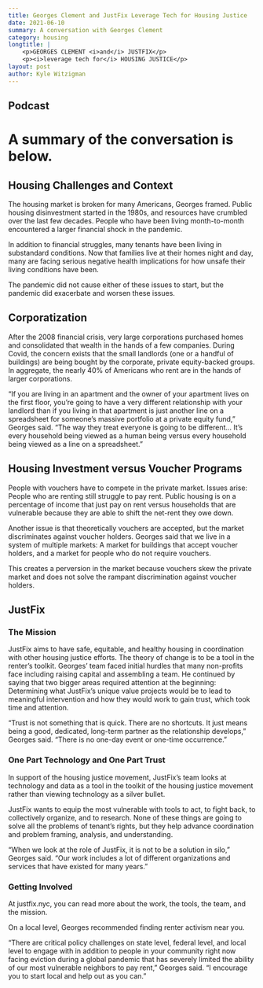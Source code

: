 ```yaml
---
title: Georges Clement and JustFix Leverage Tech for Housing Justice
date: 2021-06-10
summary: A conversation with Georges Clement
category: housing
longtitle: |
    <p>GEORGES CLEMENT <i>and</i> JUSTFIX</p>
    <p><i>leverage tech for</i> HOUSING JUSTICE</p>
layout: post
author: Kyle Witzigman
---
```


## Podcast
<div id="buzzsprout-player-8837260"></div>
<script src="https://www.buzzsprout.com/1795888/8837260-5-georges-clement-and-justfix-leverage-tech-for-housing-justice.js?container_id=buzzsprout-player-8837260&player=small" type="text/javascript" charset="utf-8"></script>

# A summary of the conversation is below.

## Housing Challenges and Context
The housing market is broken for many Americans, Georges framed. Public housing disinvestment started in the 1980s, and resources have crumbled over the last few decades. People who have been living month-to-month encountered a larger financial shock in the pandemic.

In addition to financial struggles, many tenants have been living in substandard conditions. Now that families live at their homes night and day, many are facing serious negative health implications for how unsafe their living conditions have been.

The pandemic did not cause either of these issues to start, but the pandemic did exacerbate and worsen these issues.

## Corporatization
After the 2008 financial crisis, very large corporations purchased homes and consolidated that wealth in the hands of a few companies. During Covid, the concern exists that the small landlords (one or a handful of buildings) are being bought by the corporate, private equity-backed groups. In aggregate, the nearly 40% of Americans who rent are in the hands of larger corporations.

“If you are living in an apartment and the owner of your apartment lives on the first floor, you’re going to have a very different relationship with your landlord than if you living in that apartment is just another line on a spreadsheet for someone’s massive portfolio at a private equity fund,” Georges said. “The way they treat everyone is going to be different… It’s every household being viewed as a human being versus every household being viewed as a line on a spreadsheet.”

## Housing Investment versus Voucher Programs
People with vouchers have to compete in the private market. Issues arise: People who are renting still struggle to pay rent. Public housing is on a percentage of income that just pay on rent versus households that are vulnerable because they are able to shift the net-rent they owe down.

Another issue is that theoretically vouchers are accepted, but the market discriminates against voucher holders. Georges said that we live in a system of multiple markets: A market for buildings that accept voucher holders, and a market for people who do not require vouchers.

This creates a perversion in the market because vouchers skew the private market and does not solve the rampant discrimination against voucher holders.

## JustFix
### The Mission
JustFix aims to have safe, equitable, and healthy housing in coordination with other housing justice efforts. The theory of change is to be a tool in the renter’s toolkit. Georges’ team faced initial hurdles that many non-profits face including raising capital and assembling a team. He continued by saying that two bigger areas required attention at the beginning: Determining what JustFix’s unique value projects would be to lead to meaningful intervention and how they would work to gain trust, which took time and attention.

“Trust is not something that is quick. There are no shortcuts. It just means being a good, dedicated, long-term partner as the relationship develops,” Georges said. “There is no one-day event or one-time occurrence.”

### One Part Technology and One Part Trust
In support of the housing justice movement, JustFix’s team looks at technology and data as a tool in the toolkit of the housing justice movement rather than viewing technology as a silver bullet.

JustFix wants to equip the most vulnerable with tools to act, to fight back, to collectively organize, and to research. None of these things are going to solve all the problems of tenant’s rights, but they help advance coordination and problem framing, analysis, and understanding. 

“When we look at the role of JustFix, it is not to be a solution in silo,” Georges said. “Our work includes a lot of different organizations and services that have existed for many years.”

### Getting Involved
At justfix.nyc, you can read more about the work, the tools, the team, and the mission. 

On a local level, Georges recommended finding renter activism near you.

“There are critical policy challenges on state level, federal level, and local level to engage with in addition to people in your community right now facing eviction during a global pandemic that has severely limited the ability of our most vulnerable neighbors to pay rent,” Georges said. “I encourage you to start local and help out as you can.”
